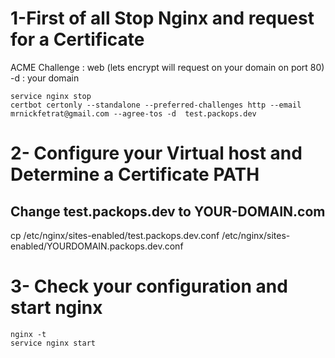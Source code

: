 # 1-First of all Stop Nginx and request for a Certificate 

ACME Challenge : web (lets encrypt will request on your domain on port 80)
-d : your domain 
```
service nginx stop
certbot certonly --standalone --preferred-challenges http --email mrnickfetrat@gmail.com --agree-tos -d  test.packops.dev
```

# 2- Configure your Virtual host and Determine a Certificate PATH 
## Change test.packops.dev to YOUR-DOMAIN.com
cp /etc/nginx/sites-enabled/test.packops.dev.conf /etc/nginx/sites-enabled/YOURDOMAIN.packops.dev.conf 

# 3- Check your configuration and start nginx 
```
nginx -t 
service nginx start
```
